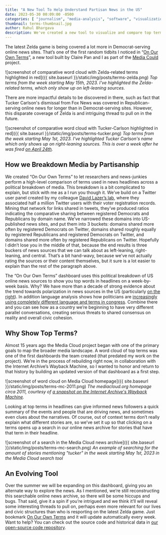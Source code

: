```yaml
---
title: "A New Tool To Help Understand Partisan News in the US"
date: 2023-05-30 00:09:00 -0500
categories: [ "journalism", "media-analysis", "software", "visualization" ]
thumbnail: terms-thumbnail.jpg
author: Rahul Bhargava
description: We've created a new tool to visualize and compare top terms across a partisan breakdown of online news. Use it to explore the sometimes divering narratives in our increasingly polarized US media environment.
---
```


The latest Zelda game is being covered a lot more in Democrat-serving online news sites.  That’s one of the first random tidbits I noticed in “[On Our Own Terms](https://dataculture.northeastern.edu/our-own-terms/)”, a new tool built by Claire Pan and I as part of the [Media Could](https://mediacloud.org) project.

![screenshot of comparative word cloud with Zelda-related terms highlighted in red]({{ site.baseurl }}/static/img/posts/terms-zelda.png)
*Top terms from the week starting May 15th, 2023. I've highlighted the Zelda-related terms, which only show up on left-leaning sources.*

There are more impactful details to be discovered in there, such as fact that Tucker Carlson's dismissal from Fox News was covered in Republican-serving online news for longer than in Democrat-serving sites. However, this disparate coverage of Zelda is and intriguing thread to pull on in the future.

![screenshot of comparative word cloud with Tucker-Carlson highlighted in red]({{ site.baseurl }}/static/img/posts/terms-tucker.png)
*Top terms from the week starting May 1st, 2023. I've highlighted Tucker Carlson's name which only shows up on right-leaning sources. This is over a week after he was fired [on April 24th](https://www.npr.org/2023/04/24/1171641969/fox-news-fires-tucker-carlson-in-stunning-move-a-week-after-787-million-settleme).*

## How we Breakdown Media by Partisanship

We created “On Our Own Terms” to let researchers and news-junkies perform a high-level comparison of terms used in news headlines across a political breakdown of media. This breakdown is a bit complicated to explain, but stick with me as a I run you though it. We’ve build on a Twitter user panel created by my colleague [David Lazer’s lab](https://lazerlab.net), where they associated half a million Twitter users with their voter registration records. Mining that network for links shared in tweets, they’ve produced ratios indicating the comparative sharing between registered Democrats and Republicans by domain name. We’ve narrowed these domains into US-published news sites, and put them into 3 buckets: domains shared more often by registered Democrats on Twitter, domains shared roughly equally by registered Republicans and registered Democrats on Twitter, and domains shared more often by registered Republicans on Twitter. Hopefully I didn’t lose you in the middle of that, because the end results is three buckers of news sources that we can talk about as left-leaning, right-leaning, and central. That’s a bit hand-wavy, because we’ve not actually rating the sources or their content themselves, but it sure is a lot easier to explain than the rest of the paragraph above.

The “On Our Own Terms” dashboard uses this political breakdown of US online news sources to show you top words in headlines on a week-by-week basis. Why? We have more than a decade of strong evidence about the trend towards polarization in news sources in the US (particularly [on the right](https://cyber.harvard.edu/publications/2017/08/mediacloud)). In addition language analysis shows how politicians are [increasingly using completely different language and terms in congress](https://www.usatoday.com/in-depth/news/investigations/2022/09/09/congress-twitter-language-used-democrats-republicans/10146954002/). Combine there and you can see how as a country we’re beginning to have very different parallel conversations, creating serious threats to shared consensus on reality and overall civic cohesion.

## Why Show Top Terms?

Almost 15 years ago the Media Cloud project began with one of the primary goals to map the broader media landscape. A word cloud of top terms was one of the first dashboards the team created (that predated my work on the project). We’re in the process of rebuilding right now, in collaboration with the Internet Archive’s Wayback Machine, so I wanted to honor and return to that history by building an updated version of that dashboard as a first step. 

![screenshot of word cloud on Media Cloud homepage]({{ site.baseurl }}/static/img/posts/terms-mc-2011.png)
*The mediacloud.org homepage circa 2011, courtesy of [a snapshot on the Internet Archive's Wayback Machine](https://web.archive.org/web/20110727080058/http://www.mediacloud.org/dashboard/view/1?q1=64024).*

Looking at top terms in headlines can give informed news followers a quick summary of the events and people that are driving news, and sometimes even clues about the narratives. Of course, out of context terms don’t really explain what different stories are, so we’ve set it up so that clicking on a terms opens up a search in our online news archive for stories that have that term in their headline.

![screenshot of a search in the Media Cloud news archive]({{ site.baseurl }}/static/img/posts/terms-mc-search.png)
*An example of searching for the amount of stories mentioning "tucker" in the week starting May 1st, 2023 in the Media Cloud search tool*

## An Evolving Tool

Over the summer we will be expanding on this dashboard, giving you an alternate way to explore the news.  As I mentioned, we’re still reconstructing this searchable online news archive, so there will be some hiccups and bugs. That said, give it a spin if you’re intrigued and we think it’ll will reveal some interesting threads to pull on, perhaps even more relevant for our lives and civic structures than who is resporting on the latest Zelda game.  Just bookmark [On Our Own Terms](https://dataculture.northeastern.edu/our-own-terms/) and it will update automatically every week. Want to help? You can check out the source code and historical data in [our open-source code repository](https://github.com/dataculturegroup/us-politics-weekly-terms).
